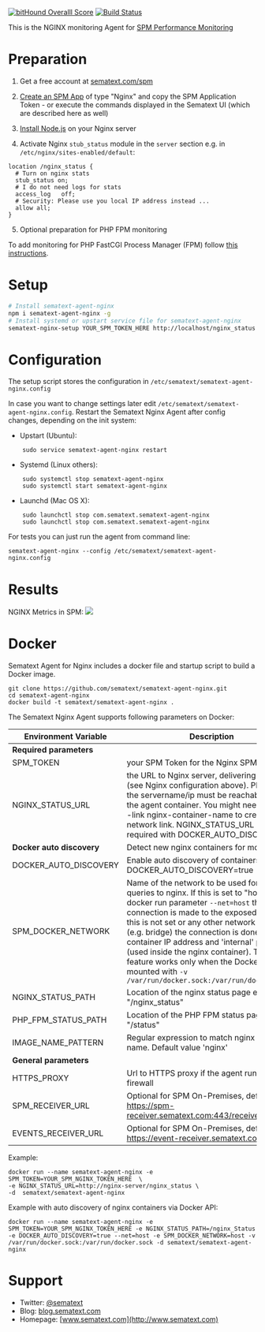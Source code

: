[![bitHound Overalll Score](https://www.bithound.io/github/sematext/sematext-agent-nginx/badges/score.svg)](https://www.bithound.io/github/sematext/sematext-agent-nginx) [![Build Status](https://travis-ci.org/sematext/sematext-agent-nginx.svg?branch=master)](https://travis-ci.org/sematext/sematext-agent-nginx)

This is the NGINX monitoring Agent for [SPM Performance Monitoring](http://sematext.com/spm/)


# Preparation 

1. Get a free account at [sematext.com/spm](https://apps.sematext.com/users-web/register.do)  

2. [Create an SPM App](https://apps.sematext.com/spm-reports/registerApplication.do) of type "Nginx" and copy the SPM Application Token - or execute the commands displayed in the Sematext UI (which are described here as well)

3. [Install Node.js](https://nodejs.org/en/download/package-manager/) on your Nginx server

4. Activate Nginx ```stub_status``` module in the ```server``` section e.g. in ```/etc/nginx/sites-enabled/default```: 
```
location /nginx_status {
  # Turn on nginx stats
  stub_status on;
  # I do not need logs for stats
  access_log   off;
  # Security: Please use you local IP address instead ...
  allow all;
}
```

5. Optional preparation for PHP FPM monitoring

To add monitoring for PHP FastCGI Process Manager (FPM) follow [this instructions](https://github.com/sematext/sematext-agent-nginx/blob/master/php-fpm.md).

# Setup 
```sh
# Install sematext-agent-nginx 
npm i sematext-agent-nginx -g
# Install systemd or upstart service file for sematext-agent-nginx 
sematext-nginx-setup YOUR_SPM_TOKEN_HERE http://localhost/nginx_status
```

# Configuration 

The setup script stores the configuration in ```/etc/sematext/sematext-agent-nginx.config```

In case you want to change settings later edit ```/etc/sematext/sematext-agent-nginx.config```. Restart the Sematext Nginx Agent after config changes, depending on the init system:
- Upstart (Ubuntu):  
```
    sudo service sematext-agent-nginx restart 
```
- Systemd (Linux others):  
```
    sudo systemctl stop sematext-agent-nginx
    sudo systemctl start sematext-agent-nginx
```
- Launchd (Mac OS X): 
```
    sudo launchctl stop com.sematext.sematext-agent-nginx
    sudo launchctl stop com.sematext.sematext-agent-nginx
```

For tests you can just run the agent from command line:
```
sematext-agent-nginx --config /etc/sematext/sematext-agent-nginx.config
```

# Results

NGINX Metrics in SPM: 
![](https://raw.githubusercontent.com/sematext/sematext-agent-nginx/master/nginx-report-screenshot.png)

# Docker 

Sematext Agent for Nginx includes a docker file and startup script to build a Docker image. 
```
git clone https://github.com/sematext/sematext-agent-nginx.git
cd sematext-agent-nginx
docker build -t sematext/sematext-agent-nginx .
```

The Sematext Nginx Agent supports following parameters on Docker: 

| Environment Variable | Description |
|----------------------|-------------|
| **Required parameters**  |         |
| SPM_TOKEN                | your SPM Token for the Nginx SPM App |
| NGINX_STATUS_URL          | the URL to Nginx server, delivering the stats (see Nginx configuration above). Please note the servername/ip must be reachable from the agent container. You might need to use --link nginx-container-name to create the network link. NGINX_STATUS_URL is not required with DOCKER_AUTO_DISCOVERY.|
|**Docker auto discovery** | Detect new nginx containers for monitoring! |
| DOCKER_AUTO_DISCOVERY | Enable auto discovery of containers e.g. DOCKER_AUTO_DISCOVERY=true |
| SPM_DOCKER_NETWORK | Name of the network to be used for HTTP queries to nginx. If this is set to "host" and docker run parameter ```--net=host``` the connection is made to the exposed ports. If this is not set or any other network name  (e.g. bridge) the connection is done via nginx container IP address and 'internal' port 80 (used inside the nginx container). This feature works only when the Docker socket is mounted with ```-v /var/run/docker.sock:/var/run/docker.sock```| 
| NGINX_STATUS_PATH  | Location of the nginx status page e.g. "/nginx_status" |
| PHP_FPM_STATUS_PATH | Location of the PHP FPM status page e.g. "/status" |
| IMAGE_NAME_PATTERN | Regular expression to match nginx image name. Default  value 'nginx'|
| **General parameters** | |
| HTTPS_PROXY              | Url to HTTPS proxy if the agent runs behind a firewall |
| SPM_RECEIVER_URL         | Optional for SPM On-Premises, default value: https://spm-receiver.sematext.com:443/receiver/v1/_bulk |
| EVENTS_RECEIVER_URL      | Optional for SPM On-Premises, default value: https://event-receiver.sematext.com |


Example:
```
docker run --name sematext-agent-nginx -e SPM_TOKEN=YOUR_SPM_NGINX_TOKEN_HERE  \ 
-e NGINX_STATUS_URL=http://nginx-server/nginx_status \ 
-d  sematext/sematext-agent-nginx
```

Example with auto discovery of nginx containers via Docker API: 
```
docker run --name sematext-agent-nginx -e SPM_TOKEN=YOUR_SPM_NGINX_TOKEN_HERE -e NGINX_STATUS_PATH=/nginx_Status -e DOCKER_AUTO_DISCOVERY=true --net=host -e SPM_DOCKER_NETWORK=host -v /var/run/docker.sock:/var/run/docker.sock -d sematext/sematext-agent-nginx
```


# Support 

- Twitter: [@sematext](http://www.twitter.com/sematext)
- Blog: [blog.sematext.com](http://blog.sematext.com)
- Homepage: [www.sematext.com](http://www.sematext.com)


